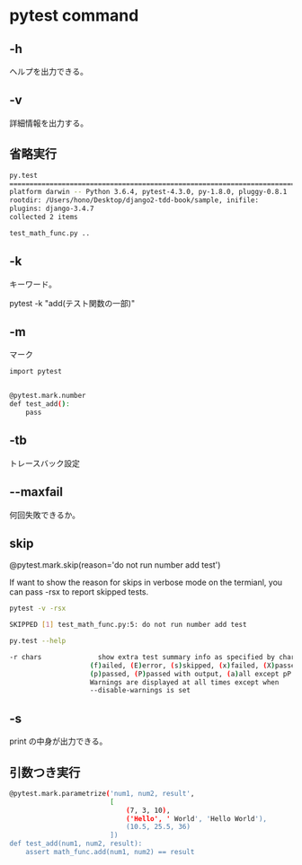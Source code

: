 # pytest command

## -h
ヘルプを出力できる。

## -v
詳細情報を出力する。

## 省略実行

```bash
py.test
========================================================================================================= test session starts =========================================================================================================
platform darwin -- Python 3.6.4, pytest-4.3.0, py-1.8.0, pluggy-0.8.1
rootdir: /Users/hono/Desktop/django2-tdd-book/sample, inifile:
plugins: django-3.4.7
collected 2 items                                                                                                                                                                                                                     

test_math_func.py ..  
```

## -k
キーワード。

pytest -k "add(テスト関数の一部)"

## -m
マーク

```bash
import pytest


@pytest.mark.number
def test_add():
    pass
```

## -tb
トレースバック設定

## --maxfail
何回失敗できるか。

## skip
@pytest.mark.skip(reason='do not run number add test')

If want to show the reason for skips in verbose mode on the termianl,
you can pass -rsx to report skipped tests.

```bash
pytest -v -rsx

SKIPPED [1] test_math_func.py:5: do not run number add test
```

```bash
py.test --help

-r chars              show extra test summary info as specified by chars
                    (f)ailed, (E)error, (s)skipped, (x)failed, (X)passed,
                    (p)passed, (P)passed with output, (a)all except pP.
                    Warnings are displayed at all times except when
                    --disable-warnings is set
```

## -s
print の中身が出力できる。


## 引数つき実行

```bash
@pytest.mark.parametrize('num1, num2, result',
                         [
                             (7, 3, 10),
                             ('Hello', ' World', 'Hello World'),
                             (10.5, 25.5, 36)
                         ])
def test_add(num1, num2, result):
    assert math_func.add(num1, num2) == result
```

